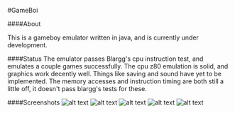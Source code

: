 #GameBoi

####About

This is a gameboy emulator written in java, and is currently
under development.

####Status
The emulator passes Blargg's cpu instruction test, and
emulates a couple games successfully. The cpu z80 emulation
is solid, and graphics work decently well. Things like saving
and sound have yet to be implemented. The memory accesses and
instruction timing are both still a little off, it doesn't pass
blargg's tests for these.

####Screenshots
![alt text][cpu_instr]
![alt text][mario_1]
![alt text][mario_2]
![alt text][link]
![alt text][pokemon]


[cpu_instr]: https://github.com/tomis007/gameboi/blob/master/screenshots/blargg_cpu_instructions.png
[mario_1]: https://github.com/tomis007/gameboi/blob/master/screenshots/mario_land_2_1.png
[mario_2]: https://github.com/tomis007/gameboi/blob/master/screenshots/mario_land_2_2.png
[link]: https://github.com/tomis007/gameboi/blob/master/screenshots/Links_Awakening.png
[pokemon]: https://github.com/tomis007/gameboi/blob/master/screenshots/pokemon.png
